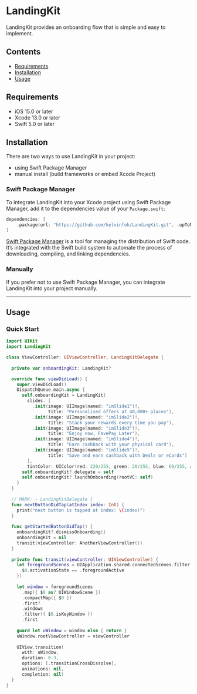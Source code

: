 # LandingKit

LandingKit provides an onboarding flow that is simple and easy to implement.

## Contents

- [Requirements](#requirements)
- [Installation](#installation)
- [Usage](#usage)

## Requirements

- iOS 15.0 or later
- Xcode 13.0 or later
- Swift 5.0 or later


## Installation
There are two ways to use LandingKit in your project:
- using Swift Package Manager
- manual install (build frameworks or embed Xcode Project)

### Swift Package Manager

To integrate LandingKit into your Xcode project using Swift Package Manager, add it to the dependencies value of your `Package.swift`:

```swift
dependencies: [
    .package(url: "https://github.com/kelvinfok/LandingKit.git", .upToNextMajor(from: "1.0.0"))
]
```

[Swift Package Manager](https://swift.org/package-manager/) is a tool for managing the distribution of Swift code. It’s integrated with the Swift build system to automate the process of downloading, compiling, and linking dependencies.

### Manually

If you prefer not to use Swift Package Manager, you can integrate LandingKit into your project manually.

---

## Usage

### Quick Start

```swift
import UIKit
import LandingKit

class ViewController: UIViewController, LandingKitDelegate {
  
  private var onboardingKit: LandingKit?

  override func viewDidLoad() {
    super.viewDidLoad()
    DispatchQueue.main.async {
      self.onboardingKit = LandingKit(
        slides: [
          .init(image: UIImage(named: "imSlide1")!,
                title: "Personalised offers at 40,000+ places"),
          .init(image: UIImage(named: "imSlide2")!,
                title: "Stack your rewards every time you pay"),
          .init(image: UIImage(named: "imSlide3")!,
                title: "Enjoy now, FavePay Later"),
          .init(image: UIImage(named: "imSlide4")!,
                title: "Earn cashback with your physical card"),
          .init(image: UIImage(named: "imSlide5")!,
                title: "Save and earn cashback with Deals or eCards")
        ],
        tintColor: UIColor(red: 220/255, green: 20/255, blue: 60/255, alpha: 1.0))
      self.onboardingKit?.delegate = self
      self.onboardingKit?.launchOnboarding(rootVC: self)
    }
  }
  
  // MARK: - LandingKitDelegate {
  func nextButtonDidTap(atIndex index: Int) {
    print("next button is tapped at index: \(index)")
  }
  
  func getStartedButtonDidTap() {
    onboardingKit?.dismissOnboarding()
    onboardingKit = nil
    transit(viewController: AnotherViewController())
  }
  
  private func transit(viewController: UIViewController) {
    let foregroundScenes = UIApplication.shared.connectedScenes.filter({
      $0.activationState == .foregroundActive
    })
    
    let window = foregroundScenes
      .map({ $0 as? UIWindowScene })
      .compactMap({ $0 })
      .first?
      .windows
      .filter({ $0.isKeyWindow })
      .first
    
    guard let uWindow = window else { return }
    uWindow.rootViewController = viewController
    
    UIView.transition(
      with: uWindow,
      duration: 0.3,
      options: [.transitionCrossDissolve],
      animations: nil,
      completion: nil)
  }
}
```
